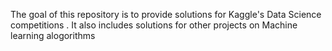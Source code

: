 
The goal of this repository is to provide solutions for Kaggle's Data Science competitions .
It also includes solutions for other projects on Machine learning alogorithms

